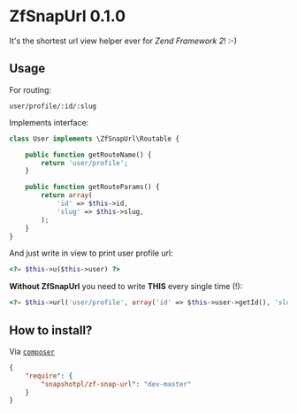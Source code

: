 ZfSnapUrl 0.1.0
=========
It's the shortest url view helper ever for *Zend Framework 2*! :-)

Usage
-----
For routing:

    user/profile/:id/:slug

Implements interface:
```php
class User implements \ZfSnapUrl\Routable {

    public function getRouteName() {
        return 'user/profile';
    }

    public function getRouteParams() {
        return array(
            'id' => $this->id,
            'slug' => $this->slug,
        );
    }
}
```

And just write in view to print user profile url:
```php
<?= $this->u($this->user) ?>
```

**Without ZfSnapUrl** you need to write **THIS** every single time (!):
```php
<?= $this->url('user/profile', array('id' => $this->user->getId(), 'slug' => $this->user->getSlug())) ?>
```

How to install?
---------------
Via [`composer`](https://getcomposer.org/)
```json
{
    "require": {
        "snapshotpl/zf-snap-url": "dev-master"
    }
}
```
